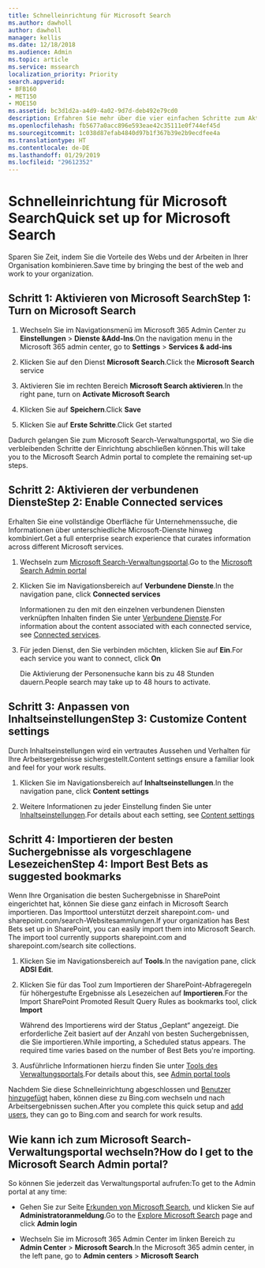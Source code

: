 ```yaml
---
title: Schnelleinrichtung für Microsoft Search
ms.author: dawholl
author: dawholl
manager: kellis
ms.date: 12/18/2018
ms.audience: Admin
ms.topic: article
ms.service: mssearch
localization_priority: Priority
search.appverid:
- BFB160
- MET150
- MOE150
ms.assetid: bc3d1d2a-a4d9-4a02-9d7d-deb492e79cd0
description: Erfahren Sie mehr über die vier einfachen Schritte zum Aktivieren und Verwenden von Microsoft Search.
ms.openlocfilehash: fb5677a0acc896e593eae42c35111e0f744ef45d
ms.sourcegitcommit: 1c038d87efab4840d97b1f367b39e2b9ecdfee4a
ms.translationtype: HT
ms.contentlocale: de-DE
ms.lasthandoff: 01/29/2019
ms.locfileid: "29612352"
---
```

# <a name="quick-set-up-for-microsoft-search"></a><span data-ttu-id="7ce8a-103">Schnelleinrichtung für Microsoft Search</span><span class="sxs-lookup"><span data-stu-id="7ce8a-103">Quick set up for Microsoft Search</span></span>

<span data-ttu-id="7ce8a-104">Sparen Sie Zeit, indem Sie die Vorteile des Webs und der Arbeiten in Ihrer Organisation kombinieren.</span><span class="sxs-lookup"><span data-stu-id="7ce8a-104">Save time by bringing the best of the web and work to your organization.</span></span>
  
## <a name="step-1-turn-on-microsoft-search"></a><span data-ttu-id="7ce8a-105">Schritt 1: Aktivieren von Microsoft Search</span><span class="sxs-lookup"><span data-stu-id="7ce8a-105">Step 1: Turn on Microsoft Search</span></span>

1. <span data-ttu-id="7ce8a-106">Wechseln Sie im Navigationsmenü im Microsoft 365 Admin Center zu **Einstellungen** \> **Dienste &amp;Add-Ins**.</span><span class="sxs-lookup"><span data-stu-id="7ce8a-106">On the navigation menu in the Microsoft 365 admin center, go to **Settings** \> **Services &amp; add-ins**</span></span>
    
2. <span data-ttu-id="7ce8a-107">Klicken Sie auf den Dienst **Microsoft Search**.</span><span class="sxs-lookup"><span data-stu-id="7ce8a-107">Click the **Microsoft Search** service</span></span> 
    
3. <span data-ttu-id="7ce8a-108">Aktivieren Sie im rechten Bereich **Microsoft Search aktivieren**.</span><span class="sxs-lookup"><span data-stu-id="7ce8a-108">In the right pane, turn on **Activate Microsoft Search**</span></span>
    
4. <span data-ttu-id="7ce8a-109">Klicken Sie auf **Speichern**.</span><span class="sxs-lookup"><span data-stu-id="7ce8a-109">Click **Save**</span></span>
    
5. <span data-ttu-id="7ce8a-110">Klicken Sie auf **Erste Schritte**.</span><span class="sxs-lookup"><span data-stu-id="7ce8a-110">Click Get started</span></span>
  
<span data-ttu-id="7ce8a-111">Dadurch gelangen Sie zum Microsoft Search-Verwaltungsportal, wo Sie die verbleibenden Schritte der Einrichtung abschließen können.</span><span class="sxs-lookup"><span data-stu-id="7ce8a-111">This will take you to the Microsoft Search Admin portal to complete the remaining set-up steps.</span></span>
    
## <a name="step-2-enable-connected-services"></a><span data-ttu-id="7ce8a-112">Schritt 2: Aktivieren der verbundenen Dienste</span><span class="sxs-lookup"><span data-stu-id="7ce8a-112">Step 2: Enable Connected services</span></span>

<span data-ttu-id="7ce8a-113">Erhalten Sie eine vollständige Oberfläche für Unternehmenssuche, die Informationen über unterschiedliche Microsoft-Dienste hinweg kombiniert.</span><span class="sxs-lookup"><span data-stu-id="7ce8a-113">Get a full enterprise search experience that curates information across different Microsoft services.</span></span>
  
1. <span data-ttu-id="7ce8a-114">Wechseln zum [Microsoft Search-Verwaltungsportal](https://www.bingforbusiness.com/admin).</span><span class="sxs-lookup"><span data-stu-id="7ce8a-114">Go to the [Microsoft Search Admin portal](https://www.bingforbusiness.com/admin)</span></span>
    
2. <span data-ttu-id="7ce8a-115">Klicken Sie im Navigationsbereich auf **Verbundene Dienste**.</span><span class="sxs-lookup"><span data-stu-id="7ce8a-115">In the navigation pane, click **Connected services**</span></span>
    
    <span data-ttu-id="7ce8a-116">Informationen zu den mit den einzelnen verbundenen Diensten verknüpften Inhalten finden Sie unter [Verbundene Dienste](connected-services.md).</span><span class="sxs-lookup"><span data-stu-id="7ce8a-116">For information about the content associated with each connected service, see [Connected services](connected-services.md).</span></span>
    
3. <span data-ttu-id="7ce8a-117">Für jeden Dienst, den Sie verbinden möchten, klicken Sie auf **Ein**.</span><span class="sxs-lookup"><span data-stu-id="7ce8a-117">For each service you want to connect, click **On**</span></span>
    
    <span data-ttu-id="7ce8a-118">Die Aktivierung der Personensuche kann bis zu 48 Stunden dauern.</span><span class="sxs-lookup"><span data-stu-id="7ce8a-118">People search may take up to 48 hours to activate.</span></span>
    
## <a name="step-3-customize-content-settings"></a><span data-ttu-id="7ce8a-119">Schritt 3: Anpassen von Inhaltseinstellungen</span><span class="sxs-lookup"><span data-stu-id="7ce8a-119">Step 3: Customize Content settings</span></span>

<span data-ttu-id="7ce8a-120">Durch Inhaltseinstellungen wird ein vertrautes Aussehen und Verhalten für Ihre Arbeitsergebnisse sichergestellt.</span><span class="sxs-lookup"><span data-stu-id="7ce8a-120">Content settings ensure a familiar look and feel for your work results.</span></span> 
  
1. <span data-ttu-id="7ce8a-121">Klicken Sie im Navigationsbereich auf **Inhaltseinstellungen**.</span><span class="sxs-lookup"><span data-stu-id="7ce8a-121">In the navigation pane, click **Content settings**</span></span>
    
2. <span data-ttu-id="7ce8a-122">Weitere Informationen zu jeder Einstellung finden Sie unter [Inhaltseinstellungen](content-settings.md).</span><span class="sxs-lookup"><span data-stu-id="7ce8a-122">For details about each setting, see [Content settings](content-settings.md)</span></span>
    
## <a name="step-4-import-best-bets-as-suggested-bookmarks"></a><span data-ttu-id="7ce8a-123">Schritt 4: Importieren der besten Suchergebnisse als vorgeschlagene Lesezeichen</span><span class="sxs-lookup"><span data-stu-id="7ce8a-123">Step 4: Import Best Bets as suggested bookmarks</span></span>

<span data-ttu-id="7ce8a-p101">Wenn Ihre Organisation die besten Suchergebnisse in SharePoint eingerichtet hat, können Sie diese ganz einfach in Microsoft Search importieren. Das Importtool unterstützt derzeit sharepoint.com- und sharepoint.com/search-Websitesammlungen.</span><span class="sxs-lookup"><span data-stu-id="7ce8a-p101">If your organization has Best Bets set up in SharePoint, you can easily import them into Microsoft Search. The import tool currently supports sharepoint.com and sharepoint.com/search site collections.</span></span> 
  
1. <span data-ttu-id="7ce8a-126">Klicken Sie im Navigationsbereich auf **Tools**.</span><span class="sxs-lookup"><span data-stu-id="7ce8a-126">In the navigation pane, click **ADSI Edit**.</span></span>
    
2. <span data-ttu-id="7ce8a-127">Klicken Sie für das Tool zum Importieren der SharePoint-Abfrageregeln für höhergestufte Ergebnisse als Lesezeichen auf **Importieren**.</span><span class="sxs-lookup"><span data-stu-id="7ce8a-127">For the Import SharePoint Promoted Result Query Rules as bookmarks tool, click **Import**</span></span>
    
    <span data-ttu-id="7ce8a-p102">Während des Importierens wird der Status „Geplant“ angezeigt. Die erforderliche Zeit basiert auf der Anzahl von besten Suchergebnissen, die Sie importieren.</span><span class="sxs-lookup"><span data-stu-id="7ce8a-p102">While importing, a Scheduled status appears. The required time varies based on the number of Best Bets you're importing.</span></span>
    
3. <span data-ttu-id="7ce8a-130">Ausführliche Informationen hierzu finden Sie unter [Tools des Verwaltungsportals](admin-portal-tools.md).</span><span class="sxs-lookup"><span data-stu-id="7ce8a-130">For details about this, see [Admin portal tools](admin-portal-tools.md)</span></span>
    
<span data-ttu-id="7ce8a-131">Nachdem Sie diese Schnelleinrichtung abgeschlossen und [Benutzer hinzugefügt](add-users.md) haben, können diese zu Bing.com wechseln und nach Arbeitsergebnissen suchen.</span><span class="sxs-lookup"><span data-stu-id="7ce8a-131">After you complete this quick setup and [add users](add-users.md), they can go to Bing.com and search for work results.</span></span> 
  
## <a name="how-do-i-get-to-the-microsoft-search-admin-portal"></a><span data-ttu-id="7ce8a-132">Wie kann ich zum Microsoft Search-Verwaltungsportal wechseln?</span><span class="sxs-lookup"><span data-stu-id="7ce8a-132">How do I get to the Microsoft Search Admin portal?</span></span>

<span data-ttu-id="7ce8a-133">So können Sie jederzeit das Verwaltungsportal aufrufen:</span><span class="sxs-lookup"><span data-stu-id="7ce8a-133">To get to the Admin portal at any time:</span></span>
  
- <span data-ttu-id="7ce8a-134">Gehen Sie zur Seite [Erkunden von Microsoft Search](https://www.bing.com/business/explore), und klicken Sie auf **Administratoranmeldung**.</span><span class="sxs-lookup"><span data-stu-id="7ce8a-134">Go to the [Explore Microsoft Search](https://www.bing.com/business/explore) page and click **Admin login**</span></span>
    
- <span data-ttu-id="7ce8a-135">Wechseln Sie im Microsoft 365 Admin Center im linken Bereich zu **Admin Center** \> **Microsoft Search**.</span><span class="sxs-lookup"><span data-stu-id="7ce8a-135">In the Microsoft 365 admin center, in the left pane, go to **Admin centers** \> **Microsoft Search**</span></span>

  

